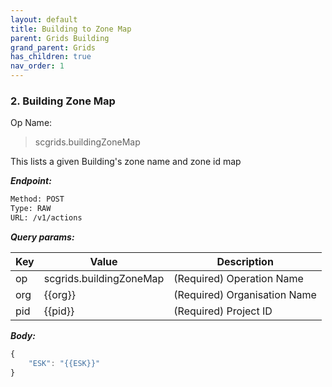 ```yaml
---
layout: default
title: Building to Zone Map
parent: Grids Building
grand_parent: Grids
has_children: true
nav_order: 1
---
```



### 2. Building Zone Map


Op Name: 

> scgrids.buildingZoneMap

This lists a given Building's zone name and zone id map


***Endpoint:***

```bash
Method: POST
Type: RAW
URL: /v1/actions
```



***Query params:***

| Key | Value | Description |
| --- | ------|-------------|
| op | scgrids.buildingZoneMap | (Required) Operation Name |
| org | {{org}} | (Required) Organisation Name |
| pid | {{pid}} | (Required) Project ID |



***Body:***

```js        
{
    "ESK": "{{ESK}}"
}
```